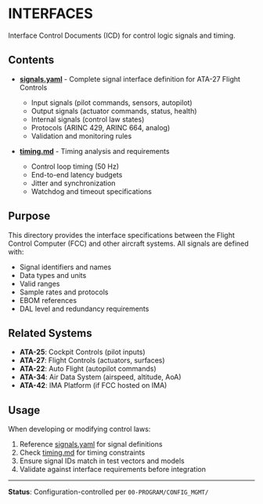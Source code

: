 # INTERFACES

Interface Control Documents (ICD) for control logic signals and timing.

## Contents

- **[signals.yaml](signals.yaml)** - Complete signal interface definition for ATA-27 Flight Controls
  - Input signals (pilot commands, sensors, autopilot)
  - Output signals (actuator commands, status, health)
  - Internal signals (control law states)
  - Protocols (ARINC 429, ARINC 664, analog)
  - Validation and monitoring rules

- **[timing.md](timing.md)** - Timing analysis and requirements
  - Control loop timing (50 Hz)
  - End-to-end latency budgets
  - Jitter and synchronization
  - Watchdog and timeout specifications

## Purpose

This directory provides the interface specifications between the Flight Control Computer (FCC) and other aircraft systems. All signals are defined with:

- Signal identifiers and names
- Data types and units
- Valid ranges
- Sample rates and protocols
- EBOM references
- DAL level and redundancy requirements

## Related Systems

- **ATA-25**: Cockpit Controls (pilot inputs)
- **ATA-27**: Flight Controls (actuators, surfaces)
- **ATA-22**: Auto Flight (autopilot commands)
- **ATA-34**: Air Data System (airspeed, altitude, AoA)
- **ATA-42**: IMA Platform (if FCC hosted on IMA)

## Usage

When developing or modifying control laws:

1. Reference [signals.yaml](signals.yaml) for signal definitions
2. Check [timing.md](timing.md) for timing constraints
3. Ensure signal IDs match in test vectors and models
4. Validate against interface requirements before integration

---

**Status**: Configuration-controlled per `00-PROGRAM/CONFIG_MGMT/`
